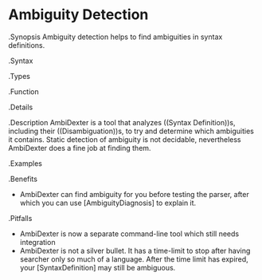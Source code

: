 # Ambiguity Detection

.Synopsis
Ambiguity detection helps to find ambiguities in syntax definitions.

.Syntax

.Types

.Function

.Details

.Description
AmbiDexter is a tool that analyzes ((Syntax Definition))s, including their ((Disambiguation))s, to try and determine which ambiguities it contains. 
Static detection of ambiguity is not decidable, nevertheless AmbiDexter does a fine job at finding them. 


.Examples

.Benefits

*  AmbiDexter can find ambiguity for you before testing the parser, after which you can use [AmbiguityDiagnosis] to explain it. 

.Pitfalls

*  AmbiDexter is now a separate command-line tool which still needs integration
*  AmbiDexter is not a silver bullet. It has a time-limit to stop after having searcher only so much of a language. After the time limit has expired, your [SyntaxDefinition] may still be ambiguous.

